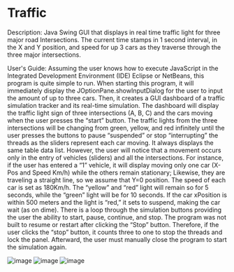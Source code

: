 # Traffic
Description: Java Swing GUI that displays in real time traffic light for three major road Intersections. The current time stamps in 1 second interval, in the X and Y position, and speed for up 3 cars as they traverse through the three major intersections. 

User's Guide:
Assuming the user knows how to execute JavaScript in the Integrated Development Environment (IDE) Eclipse or NetBeans, this program is quite simple to run. When starting this program, it will immediately display the JOptionPane.showInputDialog for the user to input the amount of up to three cars. Then, it creates a GUI dashboard of a traffic simulation tracker and its real-time simulation. The dashboard will display the traffic light sign of three intersections (A, B, C) and the cars moving when the user presses the “start” button. The traffic lights from the three intersections will be changing from green, yellow, and red infinitely until the user presses the buttons to pause “suspended” or stop “interrupting” the threads as the sliders represent each car moving. It always displays the same table data list. However, the user will notice that a movement occurs only in the entry of vehicles (sliders) and all the intersections. For instance, if the user has entered a “1” vehicle, it will display moving only one car (X-Pos and Speed Km/h) while the others remain stationary; Likewise, they are traveling a straight line, so we assume that Y=0 position. The speed of each car is set as 180Km/h. The “yellow” and “red” light will remain so for 5 seconds, while the “green” light will be for 10 seconds. If the car xPosition is within 500 meters and the light is “red,” it sets to suspend, making the car wait (as on dime). There is a loop through the simulation buttons providing the user the ability to start, pause, continue, and stop. The program was not built to resume or restart after clicking the “Stop” button. Therefore, if the user clicks the “stop” button, it counts three to one to stop the threads and lock the panel. Afterward, the user must manually close the program to start the simulation again.

![image](https://user-images.githubusercontent.com/79439802/177730436-4338af8c-c70c-4f23-9f26-4461c9f0d2d0.png)
![image](https://user-images.githubusercontent.com/79439802/177730500-13e1e059-62e7-4b0e-b140-2543d13010a6.png)
![image](https://user-images.githubusercontent.com/79439802/177730563-5cf74e79-3601-451d-8cfe-a229cba6577c.png)
